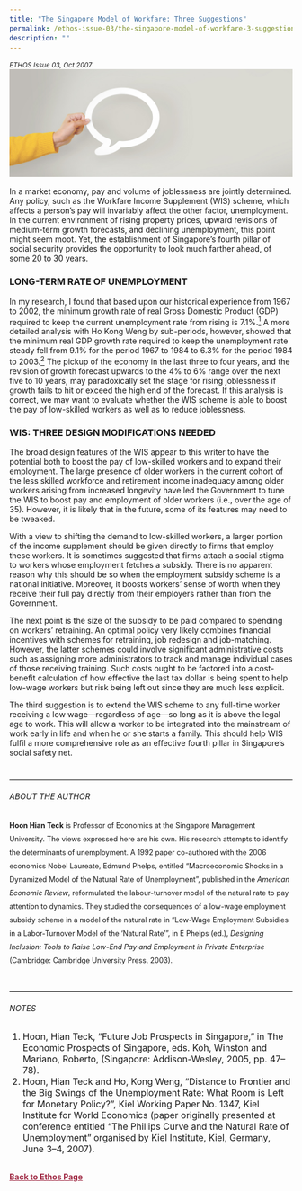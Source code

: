 ```yaml
---
title: "The Singapore Model of Workfare: Three Suggestions"
permalink: /ethos-issue-03/the-singapore-model-of-workfare-3-suggestions/
description: ""
---
```

<style>
	
.back a
{
	color: #9f2943;
	font-weight: bold;
}

.bullet li
{
	font-size:16px;
}
	
.maroon
{
background-color: #6B3E57;	
padding: 30px;
}

.maroon h3, .maroon p, .maroon sup
{
	color: white;
}
	
.maroon h5	
{
	color: white;
	text-align: center;
	font-size: 24px;
}	

.author
{
border-bottom: 1px solid black;
margin-top:40px;
padding-bottom:30px;
border-top: 1px solid black;	

}

.author p {
	font-size: 0.9em;
	line-height:24px !important;
	}	
	
.adapted
{
border-bottom: 1px solid black;
margin-top:40px;
padding-bottom:30px;
}	
	
.adapted p
{
	font-size: 0.9em;
	line-height:24px !important;
}
	
	
.small-text
{
font-size:16px;
}
	
	
	
</style>

<em><small>ETHOS Issue 03, Oct 2007</small></em>
<img src="/images/Landing_Banner_Images/banner_opinion.jpg">



<p>In a market economy, pay and volume of joblessness are jointly determined. Any policy, such as the Workfare Income Supplement (WIS) scheme, which affects a person’s pay will invariably affect the other factor, unemployment. In the current environment of rising property prices, upward revisions of medium-term growth forecasts, and declining unemployment, this point might seem moot. Yet, the establishment of Singapore’s fourth pillar of social security provides the opportunity to look much farther ahead, of some 20 to 30 years.</p>

<h3>LONG-TERM RATE OF UNEMPLOYMENT</h3>

<p>In my research, I found that based upon our historical experience from 1967 to 2002, the minimum growth rate of real Gross Domestic Product (GDP) required to keep the current unemployment rate from rising is 7.1%.<a href="#notes"><sup>1</sup></a> A more detailed analysis with Ho Kong Weng by sub-periods, however, showed that the minimum real GDP growth rate required to keep the unemployment rate steady fell from 9.1% for the period 1967 to 1984 to 6.3% for the period 1984 to 2003.<a href="#notes"><sup>2</sup></a> The pickup of the economy in the last three to four years, and the revision of growth forecast upwards to the 4% to 6% range over the next five to 10 years, may paradoxically set the stage for rising joblessness if growth fails to hit or exceed the high end of the forecast. If this analysis is correct, we may want to evaluate whether the WIS scheme is able to boost the pay of low-skilled workers as well as to reduce joblessness.</p>

<h3>WIS: THREE DESIGN MODIFICATIONS NEEDED</h3>

<p>The broad design features of the WIS appear to this writer to have the potential both to boost the pay of low-skilled workers and to expand their employment. The large presence of older workers in the current cohort of the less skilled workforce and retirement income inadequacy among older workers arising from increased longevity have led the Government to tune the WIS to boost pay and employment of older workers (i.e., over the age of 35). However, it is likely that in the future, some of its features may need to be tweaked.</p>

<p>With a view to shifting the demand to low-skilled workers, a larger portion of the income supplement should be given directly to firms that employ these workers. It is sometimes suggested that firms attach a social stigma to workers whose employment fetches a subsidy. There is no apparent reason why this should be so when the employment subsidy scheme is a national initiative. Moreover, it boosts workers’ sense of worth when they receive their full pay directly from their employers rather than from the Government.</p>

<p>The next point is the size of the subsidy to be paid compared to spending on workers’ retraining. An optimal policy very likely combines financial incentives with schemes for retraining, job redesign and job-matching. However, the latter schemes could involve significant administrative costs such as assigning more administrators to track and manage individual cases of those receiving training. Such costs ought to be factored into a cost-benefit calculation of how effective the last tax dollar is being spent to help low-wage workers but risk being left out since they are much less explicit.</p>

<p>The third suggestion is to extend the WIS scheme to any full-time worker receiving a low wage—regardless of age—so long as it is above the legal age to work. This will allow a worker to be integrated into the mainstream of work early in life and when he or she starts a family. This should help WIS fulfil a more comprehensive role as an effective fourth pillar in Singapore’s social safety net.</p>

<div class="author">

<h6>ABOUT THE AUTHOR</h6>

<p class="small-text"><strong>Hoon Hian Teck</strong> is Professor of Economics at the Singapore Management University. The views expressed here are his own. His research attempts to identify the determinants of unemployment. A 1992 paper co-authored with the 2006 economics Nobel Laureate, Edmund Phelps, entitled “Macroeconomic Shocks in a Dynamized Model of the Natural Rate of Unemployment”, published in the <em>American Economic Review</em>, reformulated the labour-turnover model of the natural rate to pay attention to dynamics. They studied the consequences of a low-wage employment subsidy scheme in a model of the natural rate in “Low-Wage Employment Subsidies in a Labor-Turnover Model of the ‘Natural Rate’”, in E Phelps (ed.), <em>Designing Inclusion: Tools to Raise Low-End Pay and Employment in Private Enterprise</em> (Cambridge: Cambridge University Press, 2003). </p>

</div>
	
<h6><a name="notes"></a>NOTES</h6>

<ol>
<li class="small-text">Hoon, Hian Teck, “Future Job Prospects in Singapore,” in The Economic Prospects of Singapore, eds. Koh, Winston and Mariano, Roberto, (Singapore: Addison-Wesley, 2005, pp. 47–78).</li>
<li class="small-text">Hoon, Hian Teck and Ho, Kong Weng, “Distance to Frontier and the Big Swings of the Unemployment Rate: What Room is Left for Monetary Policy?”, Kiel Working Paper No. 1347, Kiel Institute for World Economics (paper originally presented at conference entitled “The Phillips Curve and the Natural Rate of Unemployment” organised by Kiel Institute, Kiel, Germany, June 3–4, 2007).</li>
</ol>

<br>





<div class="back">
<a href="/ethos/">Back to Ethos Page</a>	
</div>